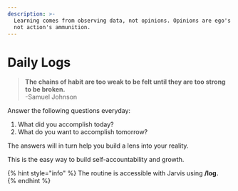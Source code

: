 ```yaml
---
description: >-
  Learning comes from observing data, not opinions. Opinions are ego's crutches,
  not action's ammunition.
---
```


# Daily Logs

> **The chains of habit are too weak to be felt until they are too strong to be broken.**  
> -Samuel Johnson

  
Answer the following questions everyday: 

1. What did you accomplish today?
2. What do you want to accomplish tomorrow?

The answers will in turn help you build a lens into your reality. 

This is the easy way to build self-accountability and growth.

{% hint style="info" %}
The routine is accessible with Jarvis using **/log.**  
{% endhint %}

